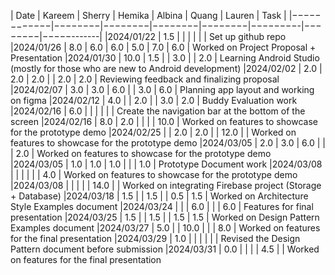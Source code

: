 | Date       | Kareem | Sherry | Hemika | Albina |  Quang  | Lauren |    Task    |
|−−−−−−−−−−−−|−−−−−−−−|−−−−−−−−|−−−−−−−−|−−−−−−−−|−−−−−−−−-|−−−−−−−−|−−−−−-------|
|2024/01/22  | 1.5    |        |        |        |         |        | Set up github repo
|2024/01/26  | 8.0    |  6.0   | 6.0    |  5.0   |  7.0    | 6.0    | Worked on Project Proposal + Presentation
|2024/01/30  | 10.0   |  1.5   |        |  3.0   |         | 2.0    | Learning Android Studio (mostly for those who are new to Android development)
|2024/02/02  |  2.0   |  2.0   | 2.0    |        |  2.0    | 2.0    | Reviewing feedback and finalizing proposal
|2024/02/07  |  3.0   |  3.0   | 6.0    |        |  3.0    | 6.0    | Planning app layout and working on figma
|2024/02/12  |  4.0   |        | 2.0    |        |  3.0    | 2.0    | Buddy Evaluation work
|2024/02/16  |  6.0   |        |        |        |         |        | Create the navigation bar at the bottom of the screen
|2024/02/16  |  8.0   |  2.0   |        |        |         | 10.0   | Worked on features to showcase for the prototype demo
|2024/02/25  |        |  2.0   | 2.0    |        |  12.0   |        | Worked on features to showcase for the prototype demo
|2024/03/05  |  2.0   |  3.0   | 6.0    |        |         |  2.0   | Worked on features to showcase for the prototype demo
|2024/03/05  |  1.0   |  1.0   | 1.0    |        |         |  1.0   | Prototype Document work
|2024/03/08  |        |        |        |        |         |  4.0   | Worked on features to showcase for the prototype demo
|2024/03/08  |        |        |        |        |  14.0   |        | Worked on integrating Firebase project (Storage + Database)
|2024/03/18  |   1.5  |        | 1.5    |        |  0.5    |  1.5   | Worked on Architecture Style Examples document
|2024/03/24  |        |        | 6.0    |        |         |  6.0   | Features for final presentation
|2024/03/25  |   1.5  |        | 1.5    |        |  1.5    |  1.5   | Worked on Design Pattern Examples document
|2024/03/27  |   5.0  |        | 10.0   |        |         |  8.0   | Worked on features for the final presentation
|2024/03/29  |   1.0  |        |        |        |         |        | Revised the Design Pattern document before submission
|2024/03/31  |   0.0  |        |        |        |  4.5    |        | Worked on features for the final presentation
